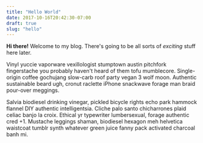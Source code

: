 ```yaml
---
title: "Hello World"
date: 2017-10-16T20:42:30-07:00
draft: true
slug: "hello"
---
```


**Hi there!** Welcome to my blog. There's going to be all sorts of _exciting_ stuff here later.

Vinyl yuccie vaporware vexillologist stumptown austin pitchfork fingerstache you probably haven't heard of them tofu mumblecore. Single-origin coffee gochujang slow-carb roof party vegan 3 wolf moon. Authentic sustainable beard ugh, cronut raclette iPhone snackwave forage man braid pour-over meggings.

Salvia biodiesel drinking vinegar, pickled bicycle rights echo park hammock flannel DIY authentic intelligentsia. Cliche palo santo chicharrones plaid celiac banjo la croix. Ethical yr typewriter lumbersexual, forage authentic cred +1. Mustache leggings shaman, biodiesel hexagon meh helvetica waistcoat tumblr synth whatever green juice fanny pack activated charcoal banh mi.
